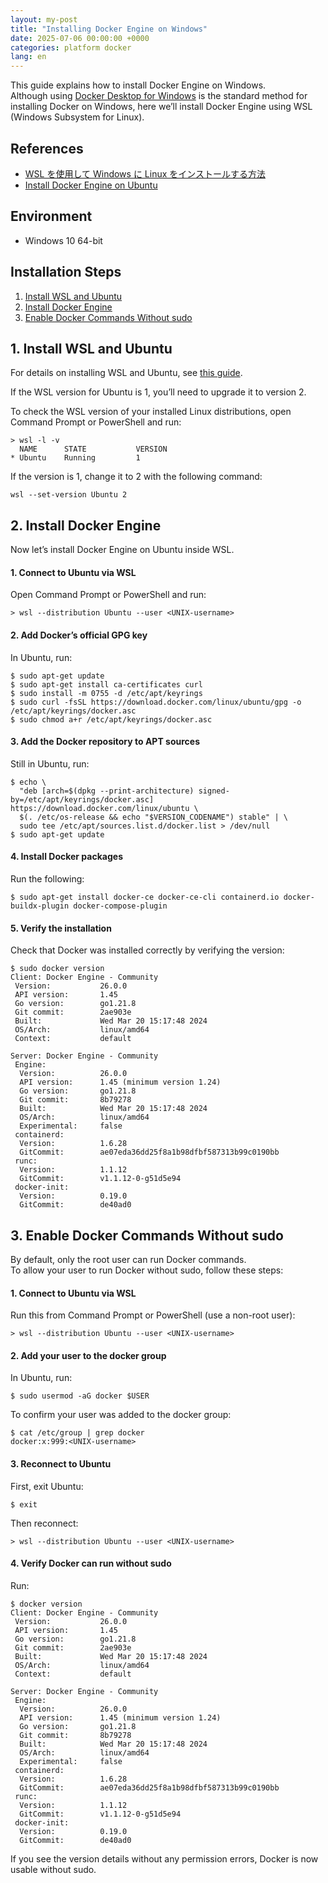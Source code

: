 ```yaml
---
layout: my-post
title: "Installing Docker Engine on Windows"
date: 2025-07-06 00:00:00 +0000
categories: platform docker
lang: en
---
```


This guide explains how to install Docker Engine on Windows.  
Although using [Docker Desktop for Windows](https://www.docker.com/ja-jp/products/docker-desktop/) is the standard method for installing Docker on Windows, here we’ll install Docker Engine using WSL (Windows Subsystem for Linux).

## References  
- [WSL を使用して Windows に Linux をインストールする方法](https://learn.microsoft.com/ja-jp/windows/wsl/install)
- [Install Docker Engine on Ubuntu](https://docs.docker.com/engine/install/ubuntu/)

## Environment
- Windows 10 64-bit

## Installation Steps
1. [Install WSL and Ubuntu](#1-install-wsl-and-ubuntu)
2. [Install Docker Engine](#2-install-docker-engine)
3. [Enable Docker Commands Without sudo](#3-enable-docker-commands-without-sudo)

## 1. Install WSL and Ubuntu
For details on installing WSL and Ubuntu, see [this guide](/platform/windows/installing-wsl-en).

If the WSL version for Ubuntu is 1, you’ll need to upgrade it to version 2.

To check the WSL version of your installed Linux distributions, open Command Prompt or PowerShell and run:

```
> wsl -l -v
  NAME      STATE           VERSION
* Ubuntu    Running         1
```

If the version is 1, change it to 2 with the following command:

```
wsl --set-version Ubuntu 2
```

## 2. Install Docker Engine
Now let’s install Docker Engine on Ubuntu inside WSL.

#### 1. Connect to Ubuntu via WSL
Open Command Prompt or PowerShell and run:

```
> wsl --distribution Ubuntu --user <UNIX-username>
```

#### 2. Add Docker’s official GPG key 
In Ubuntu, run:

```
$ sudo apt-get update
$ sudo apt-get install ca-certificates curl
$ sudo install -m 0755 -d /etc/apt/keyrings
$ sudo curl -fsSL https://download.docker.com/linux/ubuntu/gpg -o /etc/apt/keyrings/docker.asc
$ sudo chmod a+r /etc/apt/keyrings/docker.asc
```

#### 3. Add the Docker repository to APT sources
Still in Ubuntu, run:

```
$ echo \
  "deb [arch=$(dpkg --print-architecture) signed-by=/etc/apt/keyrings/docker.asc] https://download.docker.com/linux/ubuntu \
  $(. /etc/os-release && echo "$VERSION_CODENAME") stable" | \
  sudo tee /etc/apt/sources.list.d/docker.list > /dev/null
$ sudo apt-get update
```

#### 4. Install Docker packages
Run the following:

```
$ sudo apt-get install docker-ce docker-ce-cli containerd.io docker-buildx-plugin docker-compose-plugin
```

#### 5. Verify the installation
Check that Docker was installed correctly by verifying the version:

```
$ sudo docker version
Client: Docker Engine - Community
 Version:           26.0.0
 API version:       1.45
 Go version:        go1.21.8
 Git commit:        2ae903e
 Built:             Wed Mar 20 15:17:48 2024
 OS/Arch:           linux/amd64
 Context:           default

Server: Docker Engine - Community
 Engine:
  Version:          26.0.0
  API version:      1.45 (minimum version 1.24)
  Go version:       go1.21.8
  Git commit:       8b79278
  Built:            Wed Mar 20 15:17:48 2024
  OS/Arch:          linux/amd64
  Experimental:     false
 containerd:
  Version:          1.6.28
  GitCommit:        ae07eda36dd25f8a1b98dfbf587313b99c0190bb
 runc:
  Version:          1.1.12
  GitCommit:        v1.1.12-0-g51d5e94
 docker-init:
  Version:          0.19.0
  GitCommit:        de40ad0
```

## 3. Enable Docker Commands Without sudo
By default, only the root user can run Docker commands.  
To allow your user to run Docker without sudo, follow these steps:

#### 1. Connect to Ubuntu via WSL
Run this from Command Prompt or PowerShell (use a non-root user):

```
> wsl --distribution Ubuntu --user <UNIX-username>
```

#### 2. Add your user to the docker group
In Ubuntu, run:

```
$ sudo usermod -aG docker $USER
```

To confirm your user was added to the docker group:

```
$ cat /etc/group | grep docker
docker:x:999:<UNIX-username>
```

#### 3. Reconnect to Ubuntu
First, exit Ubuntu:

```
$ exit
```

Then reconnect:

```
> wsl --distribution Ubuntu --user <UNIX-username>
```

#### 4. Verify Docker can run without sudo
Run:

```
$ docker version
Client: Docker Engine - Community
 Version:           26.0.0
 API version:       1.45
 Go version:        go1.21.8
 Git commit:        2ae903e
 Built:             Wed Mar 20 15:17:48 2024
 OS/Arch:           linux/amd64
 Context:           default
 
Server: Docker Engine - Community
 Engine:
  Version:          26.0.0
  API version:      1.45 (minimum version 1.24)
  Go version:       go1.21.8
  Git commit:       8b79278
  Built:            Wed Mar 20 15:17:48 2024
  OS/Arch:          linux/amd64
  Experimental:     false
 containerd:
  Version:          1.6.28
  GitCommit:        ae07eda36dd25f8a1b98dfbf587313b99c0190bb
 runc:
  Version:          1.1.12
  GitCommit:        v1.1.12-0-g51d5e94
 docker-init:
  Version:          0.19.0
  GitCommit:        de40ad0
```
If you see the version details without any permission errors, Docker is now usable without sudo.